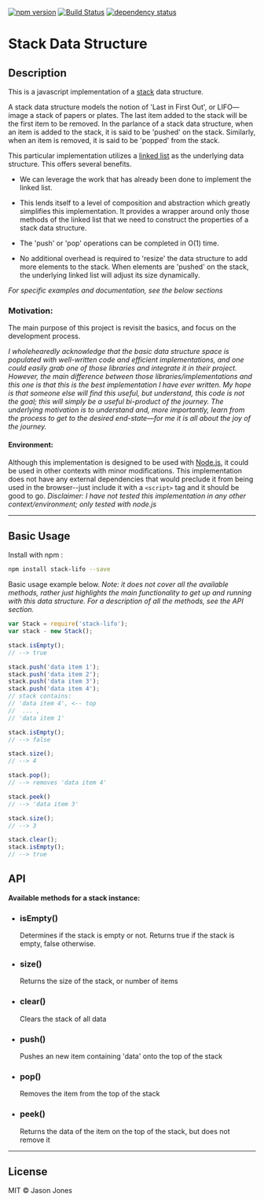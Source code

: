 [![npm version][npm-image]][npm-url] [![Build Status][travis-image]][travis-url] [![dependency status][dm-url]][dm-image]

# Stack Data Structure

## Description

This is a javascript implementation of a
[stack](http://en.wikipedia.org/wiki/stack_%28abstract_data_type%29)
data structure.

A stack data structure models the notion of 'Last in First Out', or LIFO&mdash;
image a stack of papers or plates.  The last item added to the stack will be
the first item to be removed.  In the parlance of a stack data structure, when
an item is added to the stack, it is said to be 'pushed' on the stack.
Similarly, when an item is removed, it is said to be 'popped' from the stack.

This particular implementation utilizes a
[linked list](https://www.npmjs.com/package/dbly-linked-list) as the
underlying data structure.  This offers several benefits.

* We can leverage the work that has already been done to implement the
  linked list.

* This lends itself to a level of composition and abstraction which greatly
  simplifies this implementation.  It provides a wrapper around only those
  methods of the linked list that we need to construct the properties of a
  stack data structure.

* The 'push' or 'pop' operations can be completed in O(1) time.

* No additional overhead is required to 'resize' the data structure to add
  more elements to the stack.  When elements are 'pushed' on the stack, the
  underlying linked list will adjust its size dynamically.

*For specific examples and documentation, see the below sections*

### Motivation:

The main purpose of this project is revisit the basics, and focus on the
development process.

*I wholehearedly acknowledge that the basic data structure space is populated
with well-written code and efficient implementations, and one could easily grab
one of those libraries and integrate it in their project.  However, the main
difference between those libraries/implementations and this one is that this is
the best implementation I have ever written.  My hope is that someone else will
find this useful, but understand, this code is not the goal; this will simply
be a useful bi-product of the journey.  The underlying motivation is to
understand and, more importantly, learn from the process to get to the desired
end-state&mdash;for me it is all about the joy of the journey.*

#### Environment:

Although this implementation is designed to be used with
[Node.js](http://www.nodejs.org), it could be used in other contexts with minor
modifications.  This implementation does not have any external dependencies
that would preclude it from being used in the browser--just include it with a
`<script>` tag and it should be good to go.  _Disclaimer: I have not tested
this implementation in any other context/environment; only tested with node.js_

----

## Basic Usage

Install with npm :

```bash
npm install stack-lifo --save
```
Basic usage example below.  _Note: it does not cover all the available
methods, rather just highlights the main functionality to get up and running
with this data structure. For a description of all the methods, see the
API section._

```javascript
var Stack = require('stack-lifo');
var stack - new Stack();

stack.isEmpty();
// --> true

stack.push('data item 1');
stack.push('data item 2');
stack.push('data item 3');
stack.push('data item 4');
// stack contains:
// 'data item 4', <-- top
//  ... ,
// 'data item 1'

stack.isEmpty();
// --> false

stack.size();
// --> 4

stack.pop();
// --> removes 'data item 4'

stack.peek()
// --> 'data item 3'

stack.size();
// --> 3

stack.clear();
stack.isEmpty();
// --> true
```

## API

**Available methods for a stack instance:**

* ### isEmpty()
    Determines if the stack is empty or not. Returns true if the stack is
    empty, false otherwise.

* ### size()
    Returns the size of the stack, or number of items

* ### clear()
    Clears the stack of all data

* ### push()
    Pushes an new item containing 'data' onto the top of the stack

* ### pop()
    Removes the item from the top of the stack

* ### peek()
    Returns the data of the item on the top of the stack,
    but does not remove it

----

## License
MIT &copy; Jason Jones


[npm-image]:https://badge.fury.io/js/stack-lifo.svg
[npm-url]:http://npmjs.org/package/stack-lifo
[travis-image]:https://travis-ci.org/jasonsjones/stack-lifo.svg
[travis-url]:https://travis-ci.org/jasonsjones/stack-lifo
[dm-image]:https://david-dm.org/jasonsjones/stack-lifo
[dm-url]:https://david-dm.org/jasonsjones/stack-lifo.svg
